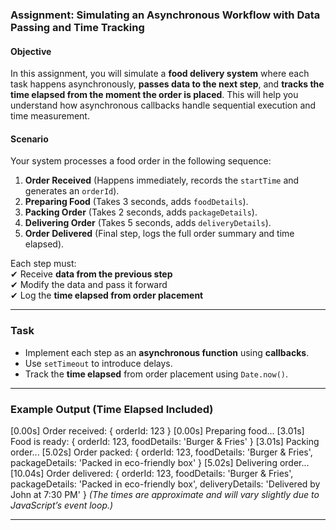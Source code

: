 ### **Assignment: Simulating an Asynchronous Workflow with Data Passing and Time Tracking**

#### **Objective**

In this assignment, you will simulate a **food delivery system** where each task happens asynchronously, **passes data to the next step**, and **tracks the time elapsed from the moment the order is placed**. This will help you understand how asynchronous callbacks handle sequential execution and time measurement.

#### **Scenario**

Your system processes a food order in the following sequence:

1. **Order Received** (Happens immediately, records the `startTime` and generates an `orderId`).
2. **Preparing Food** (Takes 3 seconds, adds `foodDetails`).
3. **Packing Order** (Takes 2 seconds, adds `packageDetails`).
4. **Delivering Order** (Takes 5 seconds, adds `deliveryDetails`).
5. **Order Delivered** (Final step, logs the full order summary and time elapsed).

Each step must:  
✔ Receive **data from the previous step**  
✔ Modify the data and pass it forward  
✔ Log the **time elapsed from order placement**

---

### **Task**

- Implement each step as an **asynchronous function** using **callbacks**.
- Use `setTimeout` to introduce delays.
- Track the **time elapsed** from order placement using `Date.now()`.

---

### **Example Output (Time Elapsed Included)**

[0.00s] Order received: { orderId: 123 }
[0.00s] Preparing food...
[3.01s] Food is ready: { orderId: 123, foodDetails: 'Burger & Fries' }
[3.01s] Packing order...
[5.02s] Order packed: { orderId: 123, foodDetails: 'Burger & Fries', packageDetails: 'Packed in eco-friendly box' }
[5.02s] Delivering order...
[10.04s] Order delivered: { orderId: 123, foodDetails: 'Burger & Fries', packageDetails: 'Packed in eco-friendly box', deliveryDetails: 'Delivered by John at 7:30 PM' }
_(The times are approximate and will vary slightly due to JavaScript’s event loop.)_

---
